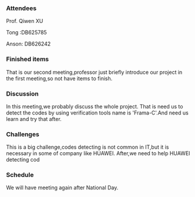 ### Attendees

Prof. Qiwen XU

Tong :DB625785

Anson: DB626242



### Finished items

That is our second meeting,professor just briefly introduce our project in the first meeting,so not have items to finish.



### Discussion

In this meeting,we probably discuss the whole project. That is need us to detect the codes by using verification tools name is 'Frama-C'.And need us learn and try that after.



### Challenges

This is a big challenge,codes detecting is not common in IT,but it is necessary in some of company like HUAWEI. After,we need to help HUAWEI detecting cod



### Schedule

We will have meeting again after National Day.



